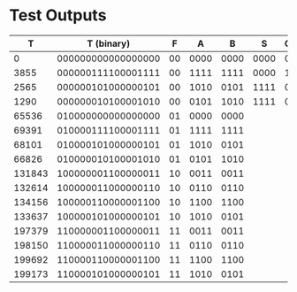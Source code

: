 # Test Outputs

| T        | T (binary)           | F    | A      | B      | S      | Co  |
| -------- | -------------------- | ---- | ------ | ------ | ------ | --- |
| $0$      | $000000000000000000$ | $00$ | $0000$ | $0000$ | $0000$ | $0$ |
| $3855$   | $000000111100001111$ | $00$ | $1111$ | $1111$ | $0000$ | $1$ |
| $2565$   | $000000101000000101$ | $00$ | $1010$ | $0101$ | $1111$ | $0$ |
| $1290$   | $000000010100001010$ | $00$ | $0101$ | $1010$ | $1111$ | $0$ |
| $65536$  | $010000000000000000$ | $01$ | $0000$ | $0000$ |        |     |
| $69391$  | $010000111100001111$ | $01$ | $1111$ | $1111$ |        |     |
| $68101$  | $010000101000000101$ | $01$ | $1010$ | $0101$ |        |     |
| $66826$  | $010000010100001010$ | $01$ | $0101$ | $1010$ |        |     |
| $131843$ | $100000001100000011$ | $10$ | $0011$ | $0011$ |        |     |
| $132614$ | $100000011000000110$ | $10$ | $0110$ | $0110$ |        |     |
| $134156$ | $100000110000001100$ | $10$ | $1100$ | $1100$ |        |     |
| $133637$ | $100000101000000101$ | $10$ | $1010$ | $0101$ |        |     |
| $197379$ | $110000001100000011$ | $11$ | $0011$ | $0011$ |        |     |
| $198150$ | $110000011000000110$ | $11$ | $0110$ | $0110$ |        |     |
| $199692$ | $110000110000001100$ | $11$ | $1100$ | $1100$ |        |     |
| $199173$ | $110000101000000101$ | $11$ | $1010$ | $0101$ |        |     |
